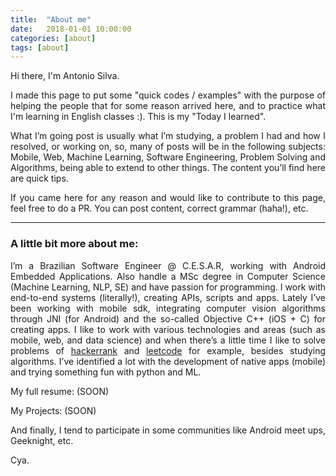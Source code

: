 ```yaml
---
title:  "About me"
date:   2018-01-01 10:00:00
categories: [about]
tags: [about]
---
```


<p style="text-align: justify; font-family: -apple-system, BlinkMacSystemFont, sans-serif;" >Hi there, I'm Antonio Silva.</p>

<p style="text-align: justify; font-family: -apple-system, BlinkMacSystemFont, sans-serif;" >I made this page to put some "quick codes / examples" with the purpose of helping the people that for some reason arrived here, and to practice what I'm learning in English classes :). This is my "Today I learned".</p> 

<p style="text-align: justify; font-family: -apple-system, BlinkMacSystemFont, sans-serif;" >What I’m going post is usually what I’m studying, a problem I had and how I resolved, or working on, so, many of posts will be in the following subjects: Mobile, Web, Machine Learning, Software Engineering, Problem Solving and Algorithms, being able to extend to other things. The content you’ll find here are quick tips.</p>

<p style="text-align: justify; font-family: -apple-system, BlinkMacSystemFont, sans-serif;" >If you came here for any reason and would like to contribute to this page, feel free to do a PR. You can post content, correct grammar (haha!), etc.</p>

---

### A little bit more about me:

<p style="text-align: justify; font-family: -apple-system, BlinkMacSystemFont, sans-serif;" >I’m a Brazilian Software Engineer @ C.E.S.A.R, working with Android Embedded Applications. Also handle a MSc degree in Computer Science (Machine Learning, NLP, SE) and have passion for programming. I work with end-to-end systems (literally!), creating APIs, scripts and apps. Lately I’ve been working with mobile sdk, integrating computer vision algorithms through JNI (for Android) and the so-called Objective C++ (iOS + C) for creating apps. I like to work with various technologies and areas (such as mobile, web, and data science) and when there’s a little time I like to solve problems of <a href="https://www.hackerrank.com">hackerrank</a> and <a href="https://www.leetcode.com">leetcode</a> for example, besides studying algorithms. I’ve identified a lot with the development of native apps (mobile) and trying something fun with python and ML.</p>

<p style="text-align: justify; font-family: -apple-system, BlinkMacSystemFont, sans-serif;" >My full resume: (SOON)</p>
<p style="text-align: justify; font-family: -apple-system, BlinkMacSystemFont, sans-serif;" >My Projects: (SOON)</p>

<p style="text-align: justify; font-family: -apple-system, BlinkMacSystemFont, sans-serif;" >And finally, I tend to participate in some communities like Android meet ups, Geeknight, etc.</p>

Cya.
